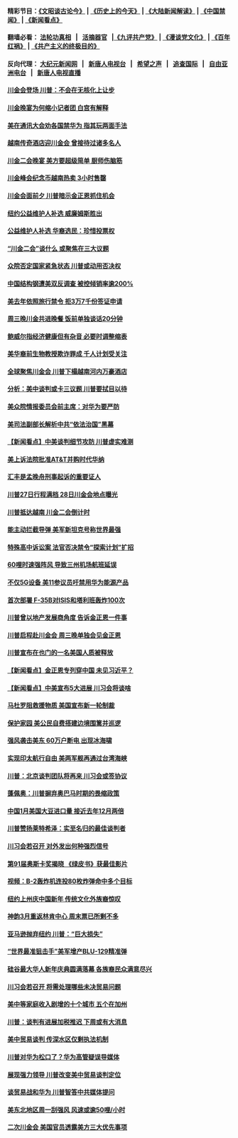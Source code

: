#### 精彩节目：[《文昭谈古论今》](http://155.138.205.71/wenzhao) | [《历史上的今天》](http://155.138.205.71/today-in-history) | [《大陆新闻解读》](http://155.138.205.71/ntdtv-comedy) | [《中国禁闻》](http://155.138.205.71/ntdtv-news) | [《新闻看点》](http://155.138.205.71/news-insight) 

 #### 翻墙必看： [法轮功真相](http://155.138.205.71:10000/videos/truth.html) &nbsp;&nbsp;|&nbsp;&nbsp; [活摘器官](http://155.138.205.71:10000/videos/res/Organs/) &nbsp;&nbsp;|[《九评共产党》](http://155.138.205.71:10000/videos/jiuping) | [《漫谈党文化》](http://155.138.205.71:10000/videos/mtdwh) | [《百年红祸》](http://155.138.205.71:10000/videos/bnhh) | [《共产主义的终极目的》](http://155.138.205.71:10000/videos/res/zjmd) 

 #### 反向代理： [大纪元新闻网](http://155.138.205.71:10080/) &nbsp;&nbsp;|&nbsp;&nbsp; [新唐人电视台](http://155.138.205.71:8000/) &nbsp;&nbsp;|&nbsp;&nbsp; [希望之声](http://155.138.205.71:8200/) &nbsp;&nbsp;|&nbsp;&nbsp; [追查国际](http://155.138.205.71:10010/) &nbsp;&nbsp;|&nbsp;&nbsp; [自由亚洲电台](http://155.138.205.71:9800/) &nbsp;&nbsp;|&nbsp;&nbsp; [新唐人电视直播](http://155.138.205.71/) 

#### [川金会登场 川普：不会在无核化上让步](../pages/nsc412/n11076663.md?t=02271836) 

#### [川金晚宴为何缩小记者团 白宫有解释](../pages/nsc412/n11077171.md?t=02271836) 

#### [美在通讯大会劝各国禁华为 指其玩两面手法](../pages/nsc412/n11074409.md?t=02271836) 

#### [越南传奇酒店迎川金会 曾接待过诸多名人](../pages/nsc412/n11076720.md?t=02271836) 

#### [川金二会晚宴 美方要超级简单 厨师伤脑筋](../pages/nsc412/n11076986.md?t=02271836) 

#### [川金峰会纪念币越南热卖 3小时售罄](../pages/nsc412/n11076389.md?t=02271836) 

#### [川金会面前夕 川普暗示金正恩抓住机会](../pages/nsc412/n11075974.md?t=02271836) 

#### [纽约公益维护人补选 威廉姆斯胜出](../pages/nsc412/n11075059.md?t=02271836) 

#### [公益维护人补选  华裔选民：珍惜投票权](../pages/nsc412/n11075056.md?t=02271836) 

#### [“川金二会”谈什么 或聚焦在三大议题](../pages/nsc412/n11074552.md?t=02271836) 

#### [众院否定国家紧急状态 川普或动用否决权](../pages/nsc412/n11073994.md?t=02271836) 

#### [中国结构钢遭美双反调查 被控倾销率逾200%](../pages/nsc412/n11073550.md?t=02271836) 

#### [美去年依照旅行禁令 拒3万7千份签证申请](../pages/nsc412/n11073410.md?t=02271836) 

#### [周三晚川金共进晚餐 饭前单独谈话20分钟](../pages/nsc412/n11073320.md?t=02271836) 

#### [鲍威尔指经济健康但有杂音 必要时调整缩表](../pages/nsc412/n11072991.md?t=02271836) 

#### [美华裔前生物教授欺诈罪成 千人计划受关注](../pages/nsc412/n11073371.md?t=02271836) 

#### [全球聚焦川金会 川普下榻越南河内万豪酒店](../pages/nsc412/n11073359.md?t=02271836) 

#### [分析：美中谈判或卡三议题 川普要拭目以待](../pages/nsc412/n11073388.md?t=02271836) 

#### [美众院情报委员会前主席：对华为要严防](../pages/nsc412/n11072954.md?t=02271836) 

#### [美司法副部长解析中共“依法治国”黑幕](../pages/nsc412/n11073131.md?t=02271836) 

#### [【新闻看点】中美谈判细节攻防 川普虚实难测](../pages/nsc412/n11072797.md?t=02271836) 

#### [美上诉法院批准AT&T并购时代华纳](../pages/nsc412/n11072852.md?t=02271836) 

#### [汇丰是孟晚舟刑事起诉的重要证人](../pages/nsc412/n11072839.md?t=02271836) 

#### [川普27日行程满档 28日川金会地点曝光](../pages/nsc412/n11072807.md?t=02271836) 

#### [川普抵达越南 川金二会倒计时](../pages/nsc412/n11072671.md?t=02271836) 

#### [能主动拦截导弹 美军新坦克号称世界最强](../pages/nsc412/n11072112.md?t=02271836) 

#### [特殊高中诉讼案 法官否决禁令“探索计划”扩招](../pages/nsc412/n11071482.md?t=02271836) 

#### [60哩时速强阵风 导致三州机场航班延误](../pages/nsc412/n11071521.md?t=02271836) 

#### [不仅5G设备 美11参议员吁禁用华为能源产品](../pages/nsc412/n11070954.md?t=02271836) 

#### [首次部署 F-35B对ISIS和塔利班轰炸100次](../pages/nsc412/n11071450.md?t=02271836) 

#### [川普曾以地产发展商角度 告诉金正恩一件事](../pages/nsc412/n11071184.md?t=02271836) 

#### [川普启程赴川金会 周三晚单独会见金正恩](../pages/nsc412/n11070998.md?t=02271836) 

#### [川普宣布在也门的一名美国人质被释放](../pages/nsc412/n11070633.md?t=02271836) 

#### [【新闻看点】金正恩专列穿中国 未见习近平？](../pages/nsc412/n11070514.md?t=02271836) 

#### [【新闻看点】中美宣布5大进展 川习会将谈啥](../pages/nsc412/n11070211.md?t=02271836) 

#### [马杜罗阻救援物质 美国宣布新一轮制裁](../pages/nsc412/n11070549.md?t=02271836) 

#### [保护家园 美公民自费搭建边境围篱并巡逻](../pages/nsc412/n11070349.md?t=02271836) 

#### [强风袭击美东 60万户断电 出现冰海啸](../pages/nsc412/n11070403.md?t=02271836) 

#### [实现印太航行自由 美两军舰再通过台湾海峡](../pages/nsc412/n11070537.md?t=02271836) 

#### [川普：北京谈判团队将再来 川习会或签协议](../pages/nsc412/n11070466.md?t=02271836) 

#### [蓬佩奥：川普摒弃奥巴马时期的畏缩政策](../pages/nsc412/n11070178.md?t=02271836) 

#### [中国1月美国大豆进口量 接近去年12月两倍](../pages/nsc412/n11070226.md?t=02271836) 

#### [川普赞扬莱特希泽：实至名归的最佳谈判者](../pages/nsc412/n11070224.md?t=02271836) 

#### [川习会若召开 对外发出何种强烈信号](../pages/nsc412/n11070028.md?t=02271836) 

#### [第91届奥斯卡奖揭晓 《绿皮书》获最佳影片](../pages/nsc412/n11067085.md?t=02271836) 

#### [视频：B-2轰炸机连投80枚炸弹命中多个目标](../pages/nsc412/n11069637.md?t=02271836) 

#### [纽约上州庆中国新年 传统文化外族裔惊叹](../pages/nsc412/n11069072.md?t=02271836) 

#### [神韵3月重返林肯中心 周末票已所剩不多](../pages/nsc412/n11069069.md?t=02271836) 

#### [亚马逊抛弃纽约 川普：“巨大损失”](../pages/nsc412/n11069095.md?t=02271836) 

#### [“世界最准狙击手”美军增产BLU-129精准弹](../pages/nsc412/n11069440.md?t=02271836) 

#### [硅谷最大华人新年庆典圆满落幕  各族裔民众满意尽兴](../pages/nsc412/n11069255.md?t=02271836) 

#### [川习会若召开 将需处理哪些未决贸易问题](../pages/nsc412/n11068777.md?t=02271836) 

#### [美中等家庭收入剧增的十个城市 五个在加州](../pages/nsc412/n11066574.md?t=02271836) 

#### [川普：谈判有进展加税推迟 下周或有大消息](../pages/nsc412/n11068463.md?t=02271836) 

#### [美中贸易谈判 传深水区仅剩执法机制](../pages/nsc412/n11068455.md?t=02271836) 

#### [川普对华为松口了？华为高管疑误导媒体](../pages/nsc412/n11068381.md?t=02271836) 

#### [展现强力领导 川普改变美中贸易谈判定位](../pages/nsc412/n11068404.md?t=02271836) 

#### [谈贸易战和华为 川普智答中共媒体提问](../pages/nsc412/n11068311.md?t=02271836) 

#### [美东北地区周一刮强风 风速或逾50哩/小时](../pages/nsc412/n11068273.md?t=02271836) 

#### [二次川金会 美国官员透露美方三大优先事项](../pages/nsc412/n11068276.md?t=02271836) 

